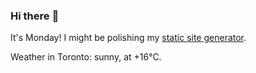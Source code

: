 ### Hi there :wave:

It's Monday! I might be polishing my [static site generator](https://github.com/bewuethr/pandoc-bash-blog).

Weather in Toronto: sunny, at +16°C.
